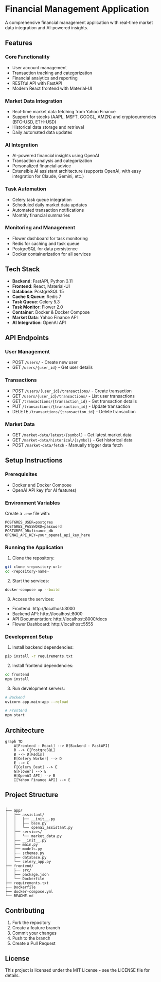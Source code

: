 # Financial Management Application

A comprehensive financial management application with real-time market data integration and AI-powered insights.

## Features

### Core Functionality
- User account management
- Transaction tracking and categorization
- Financial analytics and reporting
- RESTful API with FastAPI
- Modern React frontend with Material-UI

### Market Data Integration
- Real-time market data fetching from Yahoo Finance
- Support for stocks (AAPL, MSFT, GOOGL, AMZN) and cryptocurrencies (BTC-USD, ETH-USD)
- Historical data storage and retrieval
- Daily automated data updates

### AI Integration
- AI-powered financial insights using OpenAI
- Transaction analysis and categorization
- Personalized financial advice
- Extensible AI assistant architecture (supports OpenAI, with easy integration for Claude, Gemini, etc.)

### Task Automation
- Celery task queue integration
- Scheduled daily market data updates
- Automated transaction notifications
- Monthly financial summaries

### Monitoring and Management
- Flower dashboard for task monitoring
- Redis for caching and task queue
- PostgreSQL for data persistence
- Docker containerization for all services

## Tech Stack

- **Backend**: FastAPI, Python 3.11
- **Frontend**: React, Material-UI
- **Database**: PostgreSQL 15
- **Cache & Queue**: Redis 7
- **Task Queue**: Celery 5.3
- **Task Monitor**: Flower 2.0
- **Container**: Docker & Docker Compose
- **Market Data**: Yahoo Finance API
- **AI Integration**: OpenAI API

## API Endpoints

### User Management
- POST `/users/` - Create new user
- GET `/users/{user_id}` - Get user details

### Transactions
- POST `/users/{user_id}/transactions/` - Create transaction
- GET `/users/{user_id}/transactions/` - List user transactions
- GET `/transactions/{transaction_id}` - Get transaction details
- PUT `/transactions/{transaction_id}` - Update transaction
- DELETE `/transactions/{transaction_id}` - Delete transaction

### Market Data
- GET `/market-data/latest/{symbol}` - Get latest market data
- GET `/market-data/historical/{symbol}` - Get historical data
- POST `/market-data/fetch` - Manually trigger data fetch

## Setup Instructions

### Prerequisites
- Docker and Docker Compose
- OpenAI API key (for AI features)

### Environment Variables
Create a `.env` file with:
```
POSTGRES_USER=postgres
POSTGRES_PASSWORD=password
POSTGRES_DB=finance_db
OPENAI_API_KEY=your_openai_api_key_here
```

### Running the Application

1. Clone the repository:
```bash
git clone <repository-url>
cd <repository-name>
```

2. Start the services:
```bash
docker-compose up --build
```

3. Access the services:
- Frontend: http://localhost:3000
- Backend API: http://localhost:8000
- API Documentation: http://localhost:8000/docs
- Flower Dashboard: http://localhost:5555

### Development Setup

1. Install backend dependencies:
```bash
pip install -r requirements.txt
```

2. Install frontend dependencies:
```bash
cd frontend
npm install
```

3. Run development servers:
```bash
# Backend
uvicorn app.main:app --reload

# Frontend
npm start
```

## Architecture

```mermaid
graph TD
    A[Frontend - React] --> B[Backend - FastAPI]
    B --> C[PostgreSQL]
    B --> D[Redis]
    E[Celery Worker] --> D
    E --> C
    F[Celery Beat] --> E
    G[Flower] --> E
    H[OpenAI API] --> B
    I[Yahoo Finance API] --> E
```

## Project Structure
```
.
├── app/
│   ├── assistant/
│   │   ├── __init__.py
│   │   ├── base.py
│   │   └── openai_assistant.py
│   ├── services/
│   │   └── market_data.py
│   ├── __init__.py
│   ├── main.py
│   ├── models.py
│   ├── schemas.py
│   ├── database.py
│   └── celery_app.py
├── frontend/
│   ├── src/
│   ├── package.json
│   └── Dockerfile
├── requirements.txt
├── Dockerfile
├── docker-compose.yml
└── README.md
```

## Contributing

1. Fork the repository
2. Create a feature branch
3. Commit your changes
4. Push to the branch
5. Create a Pull Request

## License

This project is licensed under the MIT License - see the LICENSE file for details. 